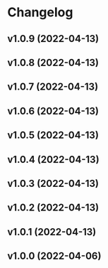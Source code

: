 # Changelog

<!--next-version-placeholder-->

## v1.0.9 (2022-04-13)


## v1.0.8 (2022-04-13)


## v1.0.7 (2022-04-13)


## v1.0.6 (2022-04-13)


## v1.0.5 (2022-04-13)


## v1.0.4 (2022-04-13)


## v1.0.3 (2022-04-13)


## v1.0.2 (2022-04-13)


## v1.0.1 (2022-04-13)


## v1.0.0 (2022-04-06)

